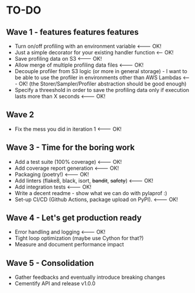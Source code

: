 # TO-DO
## Wave 1 - features features features
- Turn on/off profiling with an environment variable <--- OK!
- Just a simple decorator for your existing handler function <-- OK!
- Save profiling data on S3 <--- OK!
- Allow merge of multiple profiling data files <--- OK!
- Decouple profiler from S3 logic (or more in general storage) - I want to be able to
  use the profiler in environments other than AWS Lambdas <--- OK! (the
  Storer/Sampler/Profiler abstraction should be good enough)
- Specify a threeshold in order to save the profiling data only if execution lasts more
  than X seconds <--- OK!

## Wave 2
- Fix the mess you did in iteration 1 <--- OK!

## Wave 3 - Time for the boring work
- Add a test suite (100% coverage) <--- OK!
- Add coverage report generation <--- OK!
- Packaging (poetry!) <--- OK!
- Add linters (flake8, black, isort, ~~bandit~~, ~~safety~~) <--- OK!
- Add integration tests <--- OK!
- Write a decent readme - show what we can do with pylaprof :)
- Set-up CI/CD (Github Actions, package upload on PyPI). <--- OK!

## Wave 4 - Let's get production ready
- Error handling and logging <--- OK!
- Tight loop optimization (maybe use Cython for that?)
- Measure and document performance impact

## Wave 5 - Consolidation
- Gather feedbacks and eventually introduce breaking changes
- Cementify API and release v1.0.0
